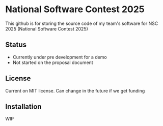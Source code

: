 # National Software Contest 2025

This github is for storing the source code of my team's software for NSC 2025 (National Software Contest 2025)

## Status

- Currently under pre development for a demo
- Not started on the proposal document

## License
Current on MIT license. Can change in the future if we get funding 

## Installation
WIP
